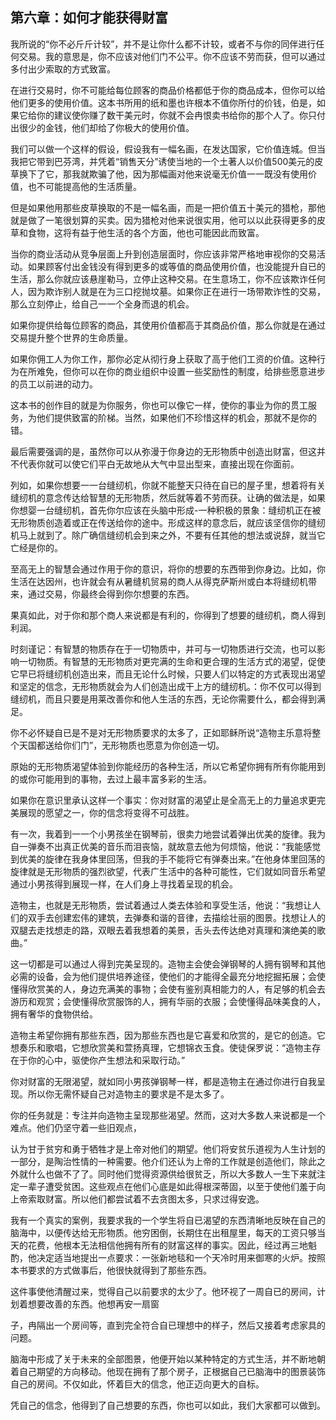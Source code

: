 

## 第六章：如何才能获得财富

我所说的“你不必斤斤计较”，并不是让你什么都不计较，或者不与你的同伴进行任何交易。我的意思是，你不应该对他们门不公平。你不应该不劳而获，但可以通过多付出少索取的方式致富。

在进行交易时，你不可能给每位顾客的商品价格都低于你的商品成本，但你可以给他们更多的使用价值。这本书所用的纸和墨也许根本不值你所付的价钱，伯是，如果它给你的建议使你赚了数干美元时，你就不会冉恨卖书给你的那个人了。你只付出很少的金钱，他们却给了你极大的使用价值。

我们可以做一个这样的假设，假设我有一幅名画，在发达国家，它价值连城。但当我把它带到巴芬湾，并凭着“销售天分”诱使当地的一个土著人以价值500美元的皮草换下了它，那我就欺骗了他，因为那幅画对他来说毫无价值一一既没有使用价值，也不可能提高他的生活质量。

但是如果他用那些皮草换取的不是一幅名画，而是一把价值五十美元的猎枪，那他就是做了一笔很划算的买卖。因为猎枪对他来说很实用，他可以以此获得更多的皮草和食物，这将有益于他生活的各个方面，他也可能因此而致富。

当你的商业活动从竞争层面上升到创造层面时，你应该非常严格地审视你的交易活动。如果顾客付出金钱没有得到更多的或等值的商品使用价值，也没能提升自已的生活，那么你就应该悬崖勒马，立停止这种交易。在生意场工，你不应该欺诈任何人，因为欺诈别人就是在为三口挖抛坟墓。如果你正在进行一场带欺诈性的交易，那么立刻停止，给自己一一个全身而退的机会。

如果你提供给每位顾客的商品，其使用价值都高于其商品价值，那么你就是在通过交易提升整个世界的生命质量。

如果你佣工人为你工作，那你必定从彻行身上获取了高于他们工资的价值。这种行为在所难免，但你可以在你的商业组织中设置一些奖励性的制度，给排些愿意进步的员工以前进的动力。

这本书的创作目的就是为你服务，你也可以像它一样，使你的事业为你的贯工服务，为他们提供致富的阶梯。当然，如果他们不珍惜这样的机会，那就不是你的错。

最后需要强调的是，虽然你可以从弥漫于你身边的无形物质中创造出财富，但这并不代表你就可以使它们平白无故地从大气中显出型来，直接出现在你面前。

列如，如果你想要一一台缝纫机，你就不能整天只待在自已的屋子里，想着将有关缝纫机的意念传达给智慧的无形物质，然后就等着不劳而获。让确的做法是，如果你想婴一台缝纫机，首先你尔应该在头脑中形成-一种积极的景象：缝纫机正在被无形物质创造着或正在传送给你的途中。形成这样的意念后，就应该坚信你的缝纫机马上就到了。除广确信缝纫机会到来之外，不要有任其他的想法或说辞，就当它亡经是你的。

至高无上的智慧会通过作用于你的意识，将你的想要的东西带到你身边。比如，你生活在达因州，也许就会有从暑缝机贸易的商人从得克萨斯州或白本将缝纫机带来，通过交易，你最终会得到你尔想要的东西。

果真如此，对于你和那个商人来说都是有利的，你得到了想要的缝纫机，商人得到利润。

时刻谨记：有智慧的物质存在于一切物质中，并可与一切物质进行交流，也可以影响一切物质。有智慧的无形物质对更完满的生命和更合理的生活方式的渴望，促使它早已将缝纫机创造出来，而且无论什么时候，只要人们以特定的方式表现出渴望和坚定的信念，无形物质就会为人们创造出成干上方的缝纫机。：你不仅可以得到缝纫机，而且只要是用莱改善你和他人生活的东西，无论你需要什么，都会得到满足。

你不必怀疑自已是不是对无形物质要求的太多了，正如耶稣所说“造物主乐意将整个天国都送给你们门”，无形物质也愿意为你创造一切。

原始的无形物质渴望体验到你能经历的各种生活，所以它希望你拥有所有你能用到的或你可能用到的事物，去过上最丰富多彩的生活。

如果你在意识里承认这样一个事实：你对财富的渴望止是全高无上的力量追求更完美展现的愿望之一，你的信念将变得不可战胜。

有一次，我着到一一个小男孩坐在钢琴前，很卖力地尝试着弹出优美的旋律。我为自一弹奏不出真正优美的音乐而泪丧恼，就故意去他为何烦恼，他说：“我能感觉到优美的旋律在我身体里回荡，但我的手不能将它有弹奏出来。”在他身体里回荡的旋律就是无形物质的强烈欲望，代表广生活中的各种可能性，它们就如同音乐希望通过小男孩得到展现一样，在人们身上寻找着呈现的机会。

造物主，也就是无形物质，尝试着通过人类去体验和享受生活，他说：“我想让人们的双手去创建宏伟的建筑，去弹奏和谐的音律，去描绘壮丽的图景。找想让人的双腿去走找想走的路，双眼去着我想着的美景，舌头去传达绝对真理和演绝美的歌曲。”

这一切都是可以通过人得到完美呈现的。造物主会使会弹钢琴的人拥有钢琴和其他必需的设备，会为他们提供培养途径，使他们的才能得全最充分地挖掘拓展；会使懂得欣赏美的人，身边充满美的事物；会使有鉴别真相能力的人，有足够的机会去游历和观赏；会使懂得欣赏服饰的人，拥有华丽的衣服；会使懂得品味美食的人，拥有奢华的食物供给。

造物主希望你拥有那些东西，因为那些东西也是它喜爱和欣赏的，是它的创造。它想奏乐和歌唱，它想欣赏美和萱扬真理，它想锦衣玉食。使徒保罗说：“造物主存在于你的心中，驱使你产生想法和采取行动。”

你对财富的无限渴望，就如同小男孩弹钢琴一样，都是造物主在通过你进行自我呈现。所以你无需怀疑自己对造物主的要求是不是太多了。

你的任务就是：专注并向造物主呈现那些渴望。然而，这对大多数人来说都是一个难点。他们仍坚守着一些旧观点，

认为甘于贫穷和勇于牺牲才是上帝对他们的期望。他们将安贫乐道视为人生计划的一部分，是陶治性情的一种需要。他介们还认为上帝的工作就是创造他们，除此之外就什么也做不了了。同时他们觉得资源供给很贫乏，所以大多数人一生下来就注定一辈子遭受贫困。这些观点在他们心底是如此得根深蒂固，以至于使他们羞于向上帝索取财富。所以他们都尝试着不去贪图太多，只求过得安逸。

我有一个真实的案例，我要求我的一个学生将自已渴望的东西清晰地反映在自己的脑海中，以便传达给无形物质。他穷困倒，长期住在出租屋里，每天的工资只够当天的花费，他根本无法相信他拥有所有的财富这样的事实。因此，经过再三地魁酌，他决定适当地提出一点要求：一张新地毯和一个天冷时用来御寒的火炉。按照本书要求的方式做事后，他很快就得到了那些东西。

这件事使他清醒过来，觉得自己以前要求的太少了。他环视了一周自已的房间，计划着想要改善的东西。他想再安一扇窗

子，冉隔出一个房间等，直到完全符合自已理想中的样子，然后又接着考虑家具的问题。

脑海中形成了关于未来的全部图景，他便开始以某种特定的方式生活，并不断地朝着自己期望的方向移动。他现在拥有了那个房子，正根据自己已脑海中的图景装饰自己的房间。不仅如此，怀着巨大的信念，他正迈向更大的自标。

凭自己的信念，他得到了自己想要的东西，你也可以如此，我们大家都可以做到。

